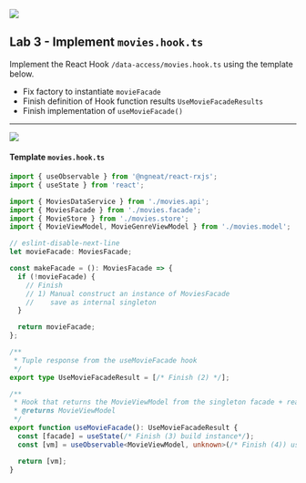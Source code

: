 ![](https://user-images.githubusercontent.com/210413/220787979-7c594623-1902-4c0e-a99c-bea0e06d8981.png)

## Lab 3 - Implement `movies.hook.ts`

Implement the React Hook `/data-access/movies.hook.ts` using the template below.

- Fix factory to instantiate `movieFacade`
- Finish definition of Hook function results `UseMovieFacadeResults`
- Finish implementation of `useMovieFacade()`

---

![](https://user-images.githubusercontent.com/210413/220697616-0559ac4d-2f2b-494f-8c0e-b7305b8eab9d.png)

#### Template `movies.hook.ts`

```ts
import { useObservable } from '@ngneat/react-rxjs';
import { useState } from 'react';

import { MoviesDataService } from './movies.api';
import { MoviesFacade } from './movies.facade';
import { MovieStore } from './movies.store';
import { MovieViewModel, MovieGenreViewModel } from './movies.model';

// eslint-disable-next-line
let movieFacade: MoviesFacade;

const makeFacade = (): MoviesFacade => {
  if (!movieFacade) {
    // Finish
    // 1) Manual construct an instance of MoviesFacade
    //    save as internal singleton
  }

  return movieFacade;
};

/**
 * Tuple response from the useMovieFacade hook
 */
export type UseMovieFacadeResult = [/* Finish (2) */];

/**
 * Hook that returns the MovieViewModel from the singleton facade + reactive store
 * @returns MovieViewModel
 */
export function useMovieFacade(): UseMovieFacadeResult {
  const [facade] = useState(/* Finish (3) build instance*/);
  const [vm] = useObservable<MovieViewModel, unknown>(/* Finish (4)) use facade.vm$ */);

  return [vm];
}
```
